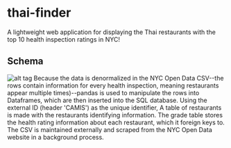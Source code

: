 # thai-finder
A lightweight web application for displaying the Thai restaurants with the top 10 health inspection ratings in NYC!

## Schema
![ alt tag](https://i.imgur.com/LayTnEs.png)
Because the data is denormalized in the NYC Open Data CSV--the rows contain information for every health inspection, meaning restaurants appear multiple times)--pandas is used to manipulate the rows into Dataframes, which are then inserted into the SQL database. Using the external ID (header 'CAMIS') as the unique identifier, A table of restaurants is made with the restaurants identifying information. The grade table stores the health rating information about each restaurant, which it foreign keys to. The CSV is maintained externally and scraped from the NYC Open Data website in a background process.
